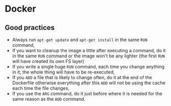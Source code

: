 # Docker

## Good practices

* Always run `apt-get update` and `apt-get install` in the same `RUN` command,
* If you want to cleanup the image a little after executing a command, do it in the same `RUN` command or the image won't be any lighter (the first `RUN` will have created its own FS layer)
* If you write a single huge `RUN` command, each time you change anything in it, the whole thing will have to be re-executed,
* If you `ADD` a file that is likely to change often, do it at the end of the Dockerfile otherwise everything after this `ADD` will not be using the cache each time the file changes,
* If you use the `ARG` command, do it just before where it is needed for the same reason as the `ADD` command.
